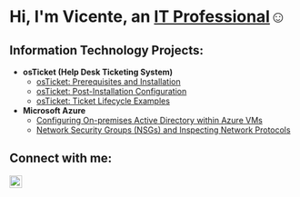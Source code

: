 <h1>Hi, I'm Vicente, an <a href="https://linkedin.com/in/vicente-martinez-cyber-it">IT Professional</a>☺</h1>

<h2>Information Technology Projects:</h2>

- <b>osTicket (Help Desk Ticketing System)</b>
  - [osTicket: Prerequisites and Installation](https://github.com/vicentemartinez105/osticket-prereqs)
  - [osTicket: Post-Installation Configuration](https://github.com/vicentemartinez105/post-install-config)
  - [osTicket: Ticket Lifecycle Examples](https://github.com/vicentemartinez105/ticket-lifecycle)
- <b>Microsoft Azure</b>
  - [Configuring On-premises Active Directory within Azure VMs](https://github.com/vicentemartinez105/configure-ad)
  - [Network Security Groups (NSGs) and Inspecting Network Protocols](https://github.com/vicentemartinez105/azure-network-protocols)

<h2>Connect with me:</h2>

[<img align="left" alt="Vicente | LinkedIn" width="22px" src="https://cdn.jsdelivr.net/npm/simple-icons@v3/icons/linkedin.svg" />][linkedin]

[linkedin]: https://linkedin.com/in/vicente-martinez-cyber-it
